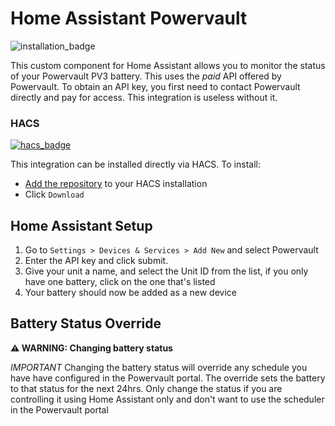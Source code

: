 # Home Assistant Powervault

![installation_badge](https://img.shields.io/badge/dynamic/json?color=41BDF5&logo=home-assistant&label=integration%20usage&suffix=%20installs&cacheSeconds=15600&url=https://analytics.home-assistant.io/custom_integrations.json&query=$.powervault.total)

This custom component for Home Assistant allows you to monitor the status of your Powervault PV3 battery. This uses the _paid_ API offered by Powervault. To obtain an API key, you first need to contact Powervault directly and pay for access. This integration is useless without it.

### HACS

[![hacs_badge](https://img.shields.io/badge/HACS-Default-41BDF5.svg?style=for-the-badge)](https://github.com/hacs/integration)

This integration can be installed directly via HACS. To install:

* [Add the repository](https://my.home-assistant.io/redirect/hacs_repository/?owner=adammcdonagh&repository=home-assistant-powervault&category=integration) to your HACS installation
* Click `Download`

## Home Assistant Setup

1. Go to `Settings > Devices & Services > Add New` and select Powervault
2. Enter the API key and click submit.
3. Give your unit a name, and select the Unit ID from the list, if you only have one battery, click on the one that's listed
4. Your battery should now be added as a new device

## Battery Status Override

**⚠ WARNING: Changing battery status**

_IMPORTANT_ Changing the battery status will override any schedule you have have configured in the Powervault portal. The override sets the battery to that status for the next 24hrs. Only change the status if you are controlling it using Home Assistant only and don't want to use the scheduler in the Powervault portal
